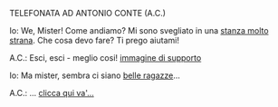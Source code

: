 TELEFONATA AD ANTONIO CONTE (A.C.)

Io: We, Mister! Come andiamo? Mi sono svegliato in una
[stanza molto strana](http://giphy.com/gifs/uy4zM12rn3oaY).
Che cosa devo fare? Ti prego aiutami!

A.C.: Esci, esci - meglio cosi!
[immagine di supporto](http://giphy.com/gifs/sporzaredactie-euro2016-italia-sporza-26BoCA9sGwKqelZra)

Io: Ma mister, sembra ci siano
[belle ragazze](http://giphy.com/gifs/dancing-dance-SioZIrQsuN36E)...

A.C.: ... [clicca qui va'...](http://giphy.com/gifs/sporzaredactie-euro2016-italia-sporza-l41YiaHYCcSwrZGBq)